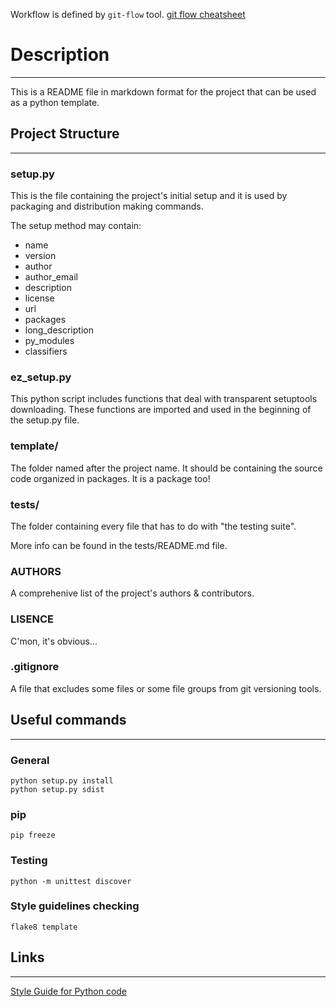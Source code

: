 Workflow is defined by `git-flow` tool. [git flow cheatsheet](http://danielkummer.github.io/git-flow-cheatsheet/)

# Description
***
This is a README file in markdown format for the project that can be used as a python template.

## Project Structure
***
### setup.py

This is the file containing the project's initial setup and it is used by packaging and distribution making commands.

The setup method may contain:

* name
* version
* author
* author_email
* description
* license
* url
* packages
* long_description
* py_modules
* classifiers

### ez_setup.py

This python script includes functions that deal with transparent setuptools downloading. These functions are imported and used in the beginning of the setup.py file.

### template/

The folder named after the project name. It should be containing the source code organized in packages. It is a package too!

### tests/

The folder containing every file that has to do with "the testing suite".

More info can be found in the tests/README.md file.

### AUTHORS

A comprehenive list of the project's authors & contributors.

### LISENCE

C'mon, it's obvious...

### .gitignore

A file that excludes some files or some file groups from git versioning tools.

## Useful commands
***
### General
`python setup.py install`  
`python setup.py sdist`

### pip
`pip freeze`

### Testing
`python -m unittest discover`

### Style guidelines checking
`flake8 template`

## Links
***
[Style Guide for Python code](http://legacy.python.org/dev/peps/pep-0008/)

